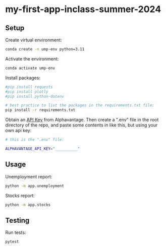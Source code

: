 # my-first-app-inclass-summer-2024

## Setup

Create virtual environment:

```sh
conda create -n ump-env python=3.11
```

Activate the environment:

```sh
conda activate ump-env
```

Install packages:

```sh
#pip install requests
#pip install plotly
#pip install python-dotenv

# best practice to list the packages in the requirements.txt file:
pip install -r requirements.txt
```


Obtain an [API Key](https://www.alphavantage.co/support/#api-key) from Alphavantage. Then create a ".env" file in the root directory of the repo, and paste some contents in like this, but using your own api key:

```sh
# this is the ".env" file:

ALPHAVANTAGE_API_KEY="__________"
```

## Usage

Unemployment report:

```sh
python -m app.unemployment
```

Stocks report:

```sh
python -m app.stocks
```

## Testing

Run tests:

```sh
pytest
```
